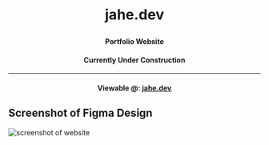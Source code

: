 
# <p align=center>jahe.dev</p>

#### <p align=center>Portfolio Website</p>
#### <p align=center>Currently Under Construction</p>

<hr>

#### <p align=center>Viewable @: [jahe.dev](https://jahe.dev)</p>

## Screenshot of Figma Design

![screenshot of website](https://i.imgur.com/Hrcv4uH.png)
